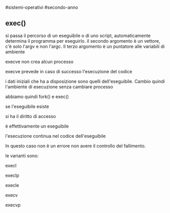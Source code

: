 #sistemi-operativi #secondo-anno 

## exec()

si passa il percorso di un eseguibile o di uno script, automaticamente determina il programma per eseguirlo. il secondo argomento è un vettore, c'è solo l'argv e non l'argc. Il terzo argomento è un puntatore alle variabili di ambiente

execve non crea alcun processo

execve prevede in caso di successo l'esecuzione del codice

i dati iniziali che ha a disposizione sono quelli dell'eseguibile. Cambio quindi l'ambiente di esecuzione senza cambiare processo

abbiamo quindi fork() e exec()

se l'eseguibile esiste

si ha il diritto di accesso

è effettivamente un eseguibile

l'esecuzione continua nel codice dell'eseguibile

In questo caso non è un errore non avere il controllo del fallimento. 

le varianti sono:

execl

execlp

execle

execv

execvp